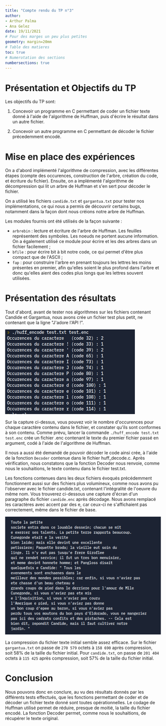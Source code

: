 ```yaml
---
title: "Compte rendu du TP n°3"
author:
- Arthur Palma
- Ana Gelez
date: 19/11/2021
# Pour des marges un peu plus petites
geometry: margin=20mm
# Table des matieres
toc: true
# Numerotation des sections
numbersections: true
---
```


# Présentation et Objectifs du TP

Les objectifs du TP sont:

1. Concevoir un programme en C permettant de coder un fichier texte donné à l'aide de l'algorithme de Huffman, puis d'écrire le résultat dans un autre fichier.

2. Concevoir un autre programme en C permettant de décoder le fichier précedemment encodé.

# Mise en place des expériences

On a d'abord implémenté l'algorithme de compression, avec les différentes étapes (compte des occurences, construction de l'arbre, création du code, et écriture du fichier). Ensuite, on a implémenté l'algorithme de décompression qui lit un arbre de Huffman et s'en sert pour décoder le fichier.

On a utilisé les fichiers `candide.txt` et `gargantua.txt` pour tester nos implémentations, ce qui nous a permis de découvrir certains bugs, notamment dans la façon dont nous créions notre arbre de Huffman.

Les modules fournis ont été utilisés de la façon suivante :

- `arbrebin` : lecture et écriture de l'arbre de Huffman. Les feuilles représentent des symboles. Les noeuds ne portent aucune information. On a également utilisé ce module pour écrire et les des arbres dans un fichier facilement ;
- `bfile` : pour écrire bit à bit notre code, ce qui permet d'être plus compact que de l'ASCII ;
- `fap` : pour construire l'arbre en prenant toujours les lettres les moins présentes en premier, afin qu'elles soient le plus profond dans l'arbre et donc qu'elles aient des codes plus longs que les lettres souvent utilisées.

# Présentation des résultats

Tout d'abord, avant de tester nos algorithmes sur les fichiers contenant Candide et Gargantua, nous avons crée un fichier test plus petit, ne contenant que la ligne "J'adore l'API !".

![](capture.png)

Sur la capture ci-dessus, vous pouvez voir le nombre d'occurences pour chaque caractère contenu dans le fichier, et constater qu'ils sont conformes à son contenu. Comme prévu, lancer la commande `./huff_encode test.txt test.enc` crée un fichier .enc contenant le texte du premier fichier passé en argument, codé à l'aide de l'algorithme de Huffman.

Il nous a aussi été demandé de pouvoir décoder le code ainsi crée, à l'aide de la fonction `Decoder` contenue dans le fichier huff_decode.c. Après vérification, nous constatons que la fonction Decoder nous renvoie, comme nous le souhaitions, le texte contenu dans le fichier test.txt. 

Les fonctions contenues dans les deux fichiers évoqués précédemment fonctionnent aussi sur des fichiers plus volumineux, comme nous avons pu l'observer avec le fichier candide.txt, contenant l'intégralité de l'oeuvre du même nom. Vous trouverez ci-dessous une capture d'écran d'un paragraphe du fichier `candide.enc` après décodage. Nous avons remplacé les caractères avec accent par des e, car ceux-ci ne s'affichaient pas correctement, même dans le fichier de base.

![](capture1.png)

La compression du fichier texte initial semble assez efficace. Sur le fichier `gargantua.txt` on passe de `270 579` octets à `158 690` après compression, soit 58% de la taille du fichier initial. Pour `candide.txt`, on passe de `201 404` octets à `115 425` après compression, soit 57% de la taille du fichier initial.

# Conclusion

Nous pouvons donc en conclure, au vu des résultats donnés par les différents tests effectués, que les fonctions permettant de coder et de décoder un fichier texte donné sont toutes opérationnelles. Le codage de Huffman
utilisé permet de réduire, presque de moitié, la taille du fichier encodé. La fonction Decoder permet, comme nous le souhaitions, de récupérer le texte original.
